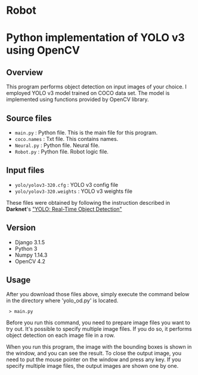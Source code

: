# Robot
# Python implementation of YOLO v3 using OpenCV

## Overview

This program performs object detection on input images of your choice. I employed YOLO v3 model trained on COCO data set. The model is implemented using functions provided by OpenCV library.

## Source files

 - `main.py` : Python file. This is the main file for this program.
 - `coco.names` : Txt file. This contains names.
 - `Neural.py` : Python file. Neural file.
 - `Robot.py` : Python file. Robot logic file.
## Input files

 - `yolo/yolov3-320.cfg` : YOLO v3 config file
 - `yolo/yolov3-320.weights` : YOLO v3 weights file

These files were obtained by following the instruction described in **Darknet**'s ["YOLO: Real-Time Object Detection"](https://pjreddie.com/darknet/yolo/)

## Version
  - Django 3.1.5
  - Python 3
  - Numpy 1.14.3
  - OpenCV 4.2

## Usage

After you download those files above, simply execute the command below in the directory where 'yolo_od.py' is located.
```
 > main.py
```

Before you run this command, you need to prepare image files you want to try out. It's possible to specify multiple image files. If you do so, it performs object detection on each image file in a row.

When you run this program, the image with the bounding boxes is shown in the window, and you can see the result. To close the output image, you need to put the mouse pointer on the window and press any key. If you specify multiple image files, the output images are shown one by one.
